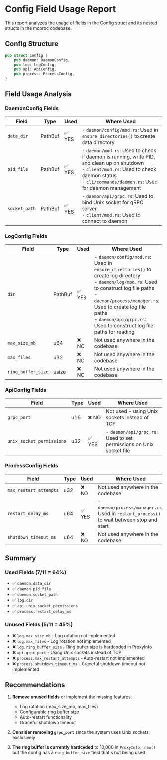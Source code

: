# Config Field Usage Report

This report analyzes the usage of fields in the Config struct and its nested structs in the mcproc codebase.

## Config Structure

```rust
pub struct Config {
    pub daemon: DaemonConfig,
    pub log: LogConfig,
    pub api: ApiConfig,
    pub process: ProcessConfig,
}
```

## Field Usage Analysis

### DaemonConfig Fields

| Field | Type | Used | Where Used |
|-------|------|------|------------|
| `data_dir` | PathBuf | ✅ YES | - `daemon/config/mod.rs`: Used in `ensure_directories()` to create data directory |
| `pid_file` | PathBuf | ✅ YES | - `daemon/mod.rs`: Used to check if daemon is running, write PID, and clean up on shutdown<br>- `client/mod.rs`: Used to check daemon status<br>- `cli/commands/daemon.rs`: Used for daemon management |
| `socket_path` | PathBuf | ✅ YES | - `daemon/api/grpc.rs`: Used to bind Unix socket for gRPC server<br>- `client/mod.rs`: Used to connect to daemon |

### LogConfig Fields

| Field | Type | Used | Where Used |
|-------|------|------|------------|
| `dir` | PathBuf | ✅ YES | - `daemon/config/mod.rs`: Used in `ensure_directories()` to create log directory<br>- `daemon/log/mod.rs`: Used to construct log file paths<br>- `daemon/process/manager.rs`: Used to create log file paths<br>- `daemon/api/grpc.rs`: Used to construct log file paths for reading |
| `max_size_mb` | u64 | ❌ NO | Not used anywhere in the codebase |
| `max_files` | u32 | ❌ NO | Not used anywhere in the codebase |
| `ring_buffer_size` | usize | ❌ NO | Not used anywhere in the codebase |

### ApiConfig Fields

| Field | Type | Used | Where Used |
|-------|------|------|------------|
| `grpc_port` | u16 | ❌ NO | Not used - using Unix sockets instead of TCP |
| `unix_socket_permissions` | u32 | ✅ YES | - `daemon/api/grpc.rs`: Used to set permissions on Unix socket file |

### ProcessConfig Fields

| Field | Type | Used | Where Used |
|-------|------|------|------------|
| `max_restart_attempts` | u32 | ❌ NO | Not used anywhere in the codebase |
| `restart_delay_ms` | u64 | ✅ YES | - `daemon/process/manager.rs`: Used in `restart_process()` to wait between stop and start |
| `shutdown_timeout_ms` | u64 | ❌ NO | Not used anywhere in the codebase |

## Summary

### Used Fields (7/11 = 64%)
- ✅ `daemon.data_dir`
- ✅ `daemon.pid_file`
- ✅ `daemon.socket_path`
- ✅ `log.dir`
- ✅ `api.unix_socket_permissions`
- ✅ `process.restart_delay_ms`

### Unused Fields (5/11 = 45%)
- ❌ `log.max_size_mb` - Log rotation not implemented
- ❌ `log.max_files` - Log rotation not implemented
- ❌ `log.ring_buffer_size` - Ring buffer size is hardcoded in ProxyInfo
- ❌ `api.grpc_port` - Using Unix sockets instead of TCP
- ❌ `process.max_restart_attempts` - Auto-restart not implemented
- ❌ `process.shutdown_timeout_ms` - Graceful shutdown timeout not implemented

## Recommendations

1. **Remove unused fields** or implement the missing features:
   - Log rotation (max_size_mb, max_files)
   - Configurable ring buffer size
   - Auto-restart functionality
   - Graceful shutdown timeout

2. **Consider removing `grpc_port`** since the system uses Unix sockets exclusively

3. **The ring buffer is currently hardcoded** to 10,000 in `ProxyInfo::new()` but the config has a `ring_buffer_size` field that's not being used